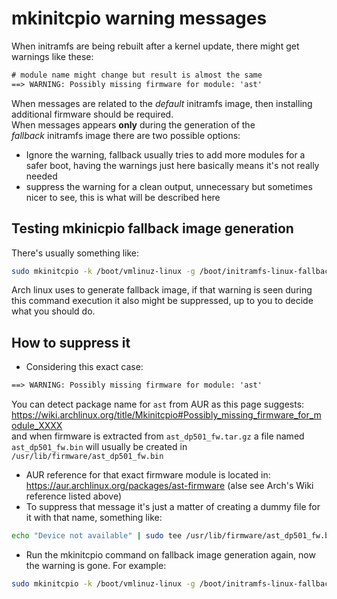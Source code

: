 # mkinitcpio warning messages
When initramfs are being rebuilt after a kernel update, there might get warnings like these:
```txt
# module name might change but result is almost the same
==> WARNING: Possibly missing firmware for module: 'ast'
```
When messages are related to the _default_ initramfs image, then installing additional firmware should be required.  
When messages appears **only** during the generation of the _fallback_ initramfs image there are two possible options:
- Ignore the warning, fallback usually tries to add more modules for a safer boot, having the warnings just here basically means it's not really needed
- suppress the warning for a clean output, unnecessary but sometimes nicer to see, this is what will be described here


## Testing mkinicpio fallback image generation
There's usually something like:
```sh
sudo mkinitcpio -k /boot/vmlinuz-linux -g /boot/initramfs-linux-fallback.img -S autodetect
```
Arch linux uses to generate fallback image, if that warning is seen during this command execution it also might be suppressed, up to you to decide what you should do.


## How to suppress it
- Considering this exact case:
```txt
==> WARNING: Possibly missing firmware for module: 'ast'
```
You can detect package name for `ast` from AUR as this page suggests:  
https://wiki.archlinux.org/title/Mkinitcpio#Possibly_missing_firmware_for_module_XXXX  
and when firmware is extracted from `ast_dp501_fw.tar.gz` a file named `ast_dp501_fw.bin` will usually be created in `/usr/lib/firmware/ast_dp501_fw.bin`
- AUR reference for that exact firmware module is located in: https://aur.archlinux.org/packages/ast-firmware (alse see Arch's Wiki reference listed above)
- To suppress that message it's just a matter of creating a dummy file for it with that name, something like:  
```sh
echo "Device not available" | sudo tee /usr/lib/firmware/ast_dp501_fw.bin
```
- Run the mkinitcpio command on fallback image generation again, now the warning is gone. For example:  
```sh
sudo mkinitcpio -k /boot/vmlinuz-linux -g /boot/initramfs-linux-fallback.img -S autodetect
```
